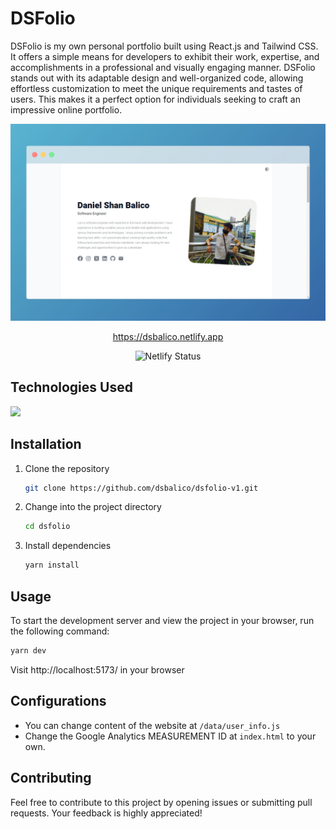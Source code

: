 
# DSFolio

DSFolio is my own personal portfolio built using React.js and Tailwind CSS. It offers a simple means for developers to exhibit their work, expertise, and accomplishments in a professional and visually engaging manner. DSFolio stands out with its adaptable design and well-organized code, allowing effortless customization to meet the unique requirements and tastes of users. This makes it a perfect option for individuals seeking to craft an impressive online portfolio.

<center>
    <img src="/public/cover.jpeg" alt="Reactfolio" />
</center>

<center>

https://dsbalico.netlify.app

<img  src="https://api.netlify.com/api/v1/badges/17df56e3-143c-484d-a3c3-e1fb35a734dd/deploy-status"  alt="Netlify Status"/>

</center>

## Technologies Used
<img  src="https://skillicons.dev/icons?i=html,css,react,tailwind,netlify&perline=7"/>

## Installation
1. Clone the repository
    ```bash 
    git clone https://github.com/dsbalico/dsfolio-v1.git
    ```
2. Change into the project directory
    ```bash
    cd dsfolio
    ```
3. Install dependencies
    ```bash
    yarn install 
    ```

## Usage
To start the development server and view the project in your browser, run the following command:
```bash
yarn dev
```
Visit http://localhost:5173/ in your browser

## Configurations
- You can change content of the website at `/data/user_info.js`
- Change the Google Analytics MEASUREMENT ID at `index.html` to your own.

## Contributing
Feel free to contribute to this project by opening issues or submitting pull requests. Your feedback is highly appreciated!
